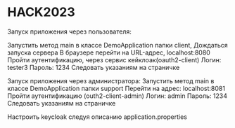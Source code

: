# HACK2023
 
Запуск приложения через пользователя:

Запустить метод main в классе DemoApplication папки client,
Дождаться запуска сервера
В браузере перейти на URL-адрес, localhost:8080
Пройти аутентификацию, через сервис кейклоак(oauth2-client)
Логин: tester3
Пароль: 1234
Следовать указаниям на страничке

Запуск приложения через администратора:
Запустить метод main в классе DemoApplication папки support
Перейти на адрес: localhost:8081
Пройти аутентификацию (outh2-client-admin)
Логин: admin
Пароль: 1234
Следовать указаниям на страничке

Настроить keycloak следуя описанию application.properties
